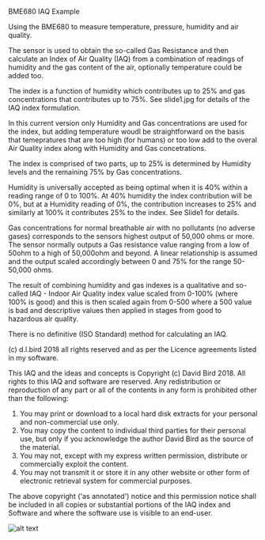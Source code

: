 


BME680 IAQ Example

Using the BME680 to measure temperature, pressure, humidity and air quality.

The sensor is used to obtain the so-called Gas Resistance and then calculate an Index of Air Quality (IAQ) from a combination of readings of humidity and the gas content of the air, optionally temperature could be added too.

The index is a function of humidity which contributes up to 25% and gas concentrations that contributes up to 75%. See slide1.jpg for details of the IAQ index formulation. 

In this current version only Humidity and Gas concentrations are used for the index, but adding temperature woudl be straightforward on the basis that temepratures that are too high (for humans) or too low add to the overal Air Quality index along with Humidity and Gas concetrations.

The index is comprised of two parts, up to 25% is determined by Humidity levels and the remaining 75% by Gas concentrations. 

Humidity is universally accepted as being optimal when it is 40% within a reading range of 0 to 100%. At 40% humidity the index contribution will be 0%, but at a Humidity reading of 0%, the contribution increases to 25% and similarly at 100% it contributes 25% to the index. See Slide1 for details.

Gas concentrations for normal breathable air with no pollutants (no adverse gases) corresponds to the sensors highest output of 50,000 ohms or more. The sensor normally outputs a Gas resistance value ranging from a low of 50ohm to a high of 50,000ohm and beyond. A linear relationship is assumed and the output scaled accordingly between 0 and 75% for the range 50-50,000 ohms.

The result of combining humidity and gas indexes is a qualitative and so-called IAQ - Indoor Air Quality index value scaled from 0-100% (where 100% is good) and this is then scaled again from 0-500 where a 500 value is bad and descriptive values then applied in stages from good to hazardous air quality.

There is no definitive (ISO Standard) method for calculating an IAQ.

(c) d.l.bird 2018 all rights reserved and as per the Licence agreements listed in my software.

This IAQ and the ideas and concepts is Copyright (c) David Bird 2018. All rights to this IAQ and software are reserved.
 Any redistribution or reproduction of any part or all of the contents in any form is prohibited other than the following:
 1. You may print or download to a local hard disk extracts for your personal and non-commercial use only.
 2. You may copy the content to individual third parties for their personal use, but only if you acknowledge the author David Bird as the source of the material.
 3. You may not, except with my express written permission, distribute or commercially exploit the content.
 4. You may not transmit it or store it in any other website or other form of electronic retrieval system for commercial purposes.

The above copyright ('as annotated') notice and this permission notice shall be included in all copies or substantial portions of the IAQ index and Software and where the software use is visible to an end-user.

![alt text](Slide1.jpg)
